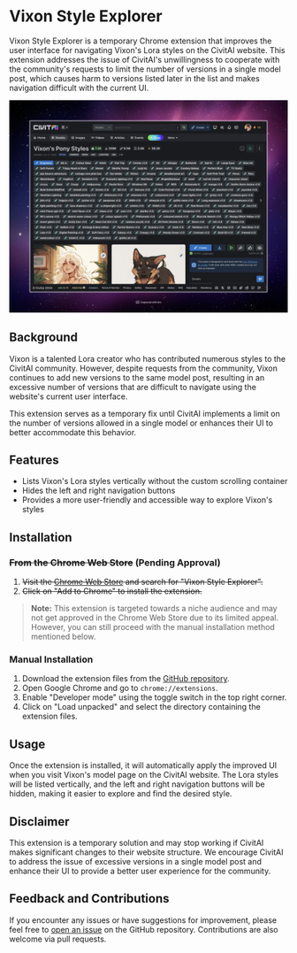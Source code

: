 # Vixon Style Explorer

Vixon Style Explorer is a temporary Chrome extension that improves the user interface for navigating Vixon's Lora styles on the CivitAI website. This extension addresses the issue of CivitAI's unwillingness to cooperate with the community's requests to limit the number of versions in a single model post, which causes harm to versions listed later in the list and makes navigation difficult with the current UI.

![A preview of the updated UI](/images/VixonPreview.jpeg)

## Background

Vixon is a talented Lora creator who has contributed numerous styles to the CivitAI community. However, despite requests from the community, Vixon continues to add new versions to the same model post, resulting in an excessive number of versions that are difficult to navigate using the website's current user interface.

This extension serves as a temporary fix until CivitAI implements a limit on the number of versions allowed in a single model or enhances their UI to better accommodate this behavior.

## Features

- Lists Vixon's Lora styles vertically without the custom scrolling container
- Hides the left and right navigation buttons
- Provides a more user-friendly and accessible way to explore Vixon's styles

## Installation

### ~~From the Chrome Web Store~~ (Pending Approval)
1. ~~Visit the [Chrome Web Store](https://chrome.google.com/webstore) and search for "Vixon Style Explorer".~~
2. ~~Click on "Add to Chrome" to install the extension.~~

> **Note:** This extension is targeted towards a niche audience and may not get approved in the Chrome Web Store due to its limited appeal. However, you can still proceed with the manual installation method mentioned below.

### Manual Installation

1. Download the extension files from the [GitHub repository](https://github.com/markuryy/vixon-style-explorer).
2. Open Google Chrome and go to `chrome://extensions`.
3. Enable "Developer mode" using the toggle switch in the top right corner.
4. Click on "Load unpacked" and select the directory containing the extension files.

## Usage

Once the extension is installed, it will automatically apply the improved UI when you visit Vixon's model page on the CivitAI website. The Lora styles will be listed vertically, and the left and right navigation buttons will be hidden, making it easier to explore and find the desired style.

## Disclaimer

This extension is a temporary solution and may stop working if CivitAI makes significant changes to their website structure. We encourage CivitAI to address the issue of excessive versions in a single model post and enhance their UI to provide a better user experience for the community.

## Feedback and Contributions

If you encounter any issues or have suggestions for improvement, please feel free to [open an issue](https://github.com/yourusername/vixon-style-explorer/issues) on the GitHub repository. Contributions are also welcome via pull requests.
